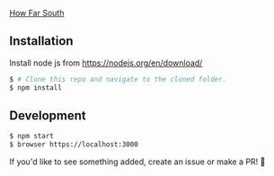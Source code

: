 [How Far South](https://howfarsouth.com)

## Installation

Install node js from https://nodejs.org/en/download/

```bash
$ # Clone this repo and navigate to the cloned folder.
$ npm install
```

## Development

```bash
$ npm start
$ browser https://localhost:3000
```

If you'd like to see something added, create an issue or make a PR! 🚀
